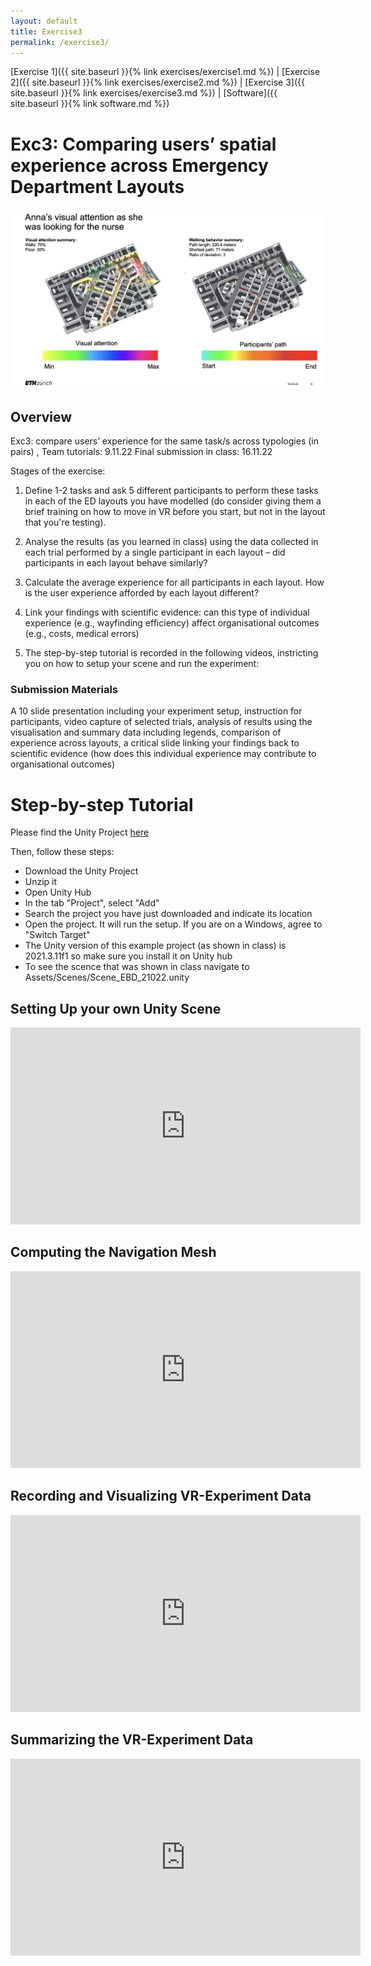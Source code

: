 ```yaml
---
layout: default
title: Exercise3
permalink: /exercise3/
---
```


[Exercise 1]({{ site.baseurl }}{% link exercises/exercise1.md %}) | [Exercise 2]({{ site.baseurl }}{% link exercises/exercise2.md %}) | [Exercise 3]({{ site.baseurl }}{% link exercises/exercise3.md %})  | [Software]({{ site.baseurl }}{% link software.md %}) 

#  Exc3: Comparing users’ spatial experience across Emergency Department Layouts 


![Comparing users’ spatial experience across Emergency Department Layouts ](Exc3.png)



## Overview

Exc3: compare users’ experience for the same task/s across typologies (in pairs) , 
Team tutorials: 9.11.22 Final submission in class: 16.11.22

Stages of the exercise: 

1. Define 1-2 tasks and ask 5 different participants to perform these tasks in each of the ED layouts you have modelled (do consider giving them a brief training on how to move in VR before you start, but not in the layout that you're testing). 

2. Analyse the results (as you learned in class) using the data collected in each trial performed by a single participant in each layout – did participants in each layout behave similarly? 

3. Calculate the average experience for all participants in each layout. 
How is the user experience afforded by each layout different?

4. Link your findings with scientific evidence:  can this type of individual experience (e.g., wayfinding efficiency) affect organisational outcomes (e.g., costs, medical errors)   

5. The step-by-step tutorial is recorded in the following videos, instricting you on how to setup your scene and run the experiment: 


### Submission Materials
A 10 slide presentation including your experiment setup, instruction for participants, video capture of selected trials, analysis of results using the visualisation and summary data including legends, comparison of experience across layouts, a critical slide linking your findings back to scientific evidence (how does this individual experience may contribute to organisational outcomes)

# Step-by-step Tutorial

Please find the Unity Project [here](https://polybox.ethz.ch/index.php/s/zfszG6nJkxDiscZ)

Then, follow these steps:
- Download the Unity Project
- Unzip it 
- Open Unity Hub
- In the tab "Project", select "Add"
- Search the project you have just downloaded and indicate its location
- Open the project. It will run the setup. If you are on a Windows, agree to "Switch Target"
- The Unity version of this example project (as shown in class) is 2021.3.11f1 so make sure you install it on Unity hub
- To see the scence that was shown in class navigate to Assets/Scenes/Scene_EBD_21022.unity

## Setting Up your own Unity Scene

<iframe width="560" height="315" src="https://www.youtube.com/embed/B8-yWv6ArTA" title="YouTube video player" frameborder="0" allow="accelerometer; autoplay; clipboard-write; encrypted-media; gyroscope; picture-in-picture" allowfullscreen></iframe>

## Computing the Navigation Mesh

<iframe width="560" height="315" src="https://www.youtube.com/embed/Qsdqdx7_R3w" title="YouTube video player" frameborder="0" allow="accelerometer; autoplay; clipboard-write; encrypted-media; gyroscope; picture-in-picture" allowfullscreen></iframe>

## Recording and Visualizing VR-Experiment Data

<iframe width="560" height="315" src="https://www.youtube.com/embed/fgsnSCxzygE" title="YouTube video player" frameborder="0" allow="accelerometer; autoplay; clipboard-write; encrypted-media; gyroscope; picture-in-picture" allowfullscreen></iframe>

## Summarizing the VR-Experiment Data

<iframe width="560" height="315" src="https://www.youtube.com/embed/ezfUbiOHhp8" title="YouTube video player" frameborder="0" allow="accelerometer; autoplay; clipboard-write; encrypted-media; gyroscope; picture-in-picture" allowfullscreen></iframe>






